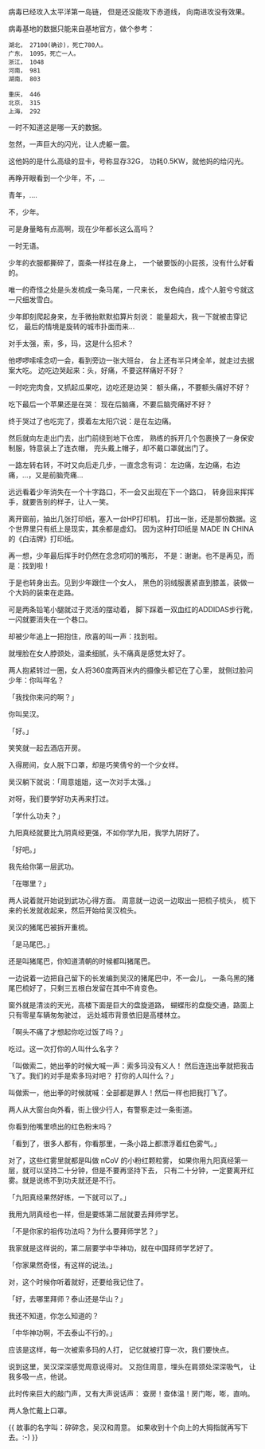 

病毒已经攻入太平洋第一岛链，
但是还没能攻下赤道线，
向南进攻没有效果。

病毒基地的数据只能来自基地官方，做个参考：

    湖北， 27100(确诊)，死亡780人。
    广东， 1095，死亡一人。
    浙江， 1048
    河南， 981
    湖南， 803

    重庆， 446
    北京， 315
    上海， 292


一时不知道这是哪一天的数据。

忽然，一声巨大的闪光，让人虎躯一震。

这他妈的是什么高级的显卡，号称显存32G，
功耗0.5KW，就他妈的给闪光。

再睁开眼看到一个少年，不，...

青年，....

不，少年。

可是身量略有点高啊，现在少年都长这么高吗？

一时无语。

少年的衣服都撕碎了，面条一样挂在身上，
一个破要饭的小屁孩，没有什么好看的。

唯一的奇怪之处是头发梳成一条马尾，一尺来长，
发色纯白，成个人脏兮兮就这一尺细发雪白。

少年即刻爬起身来，左手微抬默默掐算片刻说：
能量超大，我一下就被击穿记忆，
最后的情境是旋转的城市扑面而来...

对手太强，索，多，玛，这是什么招术？

他啰啰嗦嗦念叨一会，看到旁边一张大班台，
台上还有半只烤全羊，就走过去据案大吃。
边吃边哭起来：头，好痛，不要这样痛好不好？

一时吃完肉食，又抓起瓜果吃，边吃还是边哭：
额头痛，，不要额头痛好不好？

吃下最后一个苹果还是在哭：
现在后脑痛，不要后脑壳痛好不好？

终于哭过了也吃完了，摸着左太阳穴说：是在左边痛。

然后就向左走出门去，出门前绕到地下仓库，
熟练的拆开几个包裹换了一身保安制服，特意装上了连衣帽，
兜头戴上帽子，却不戴口罩就出门了。

一路左转右转，不时又向后走几步，一直念念有词：
左边痛，左边痛，右边痛，...，又是前脑壳痛...

远远看着少年消失在一个十字路口，不一会又出现在下一个路口，
转身回来挥挥手，就要告别的样子，让人一笑。

离开窗前，抽出几张打印纸，塞入一台HP打印机，
打出一张，还是那份数据。这个世界里只有纸上是现实，其余都是虚幻。
因为这种打印纸是 MADE IN CHINA 的《白洁牌》打印纸。

再一想，少年最后挥手时仍然在念念叨叨的嘴形，
不是：谢谢。也不是再见，而是：找到啦！

于是也转身出去。见到少年跟住一个女人，
黑色的羽绒服裹紧直到膝盖，装做一个大妈的装束在走路。

可是两条铅笔小腿就过于灵活的摆动着，
脚下踩着一双血红的ADDIDAS步行靴，
一闪就要消失在一个巷口。

却被少年追上一把抱住，欣喜的叫一声：找到啦。

就埋脸在女人脖颈处，温柔细腻，头不痛真是感觉太好了。

两人抱紧转过一圈，女人将360度两百米内的摄像头都记在了心里，
就侧过脸问少年：你叫咩名？

「我找你来问的啊？」

你叫吴汉。

「好。」

笑笑就一起去酒店开房。

入得房间，女人脱下口罩，却是巧笑倩兮的一个少女样。

吴汉躺下就说：「周意姐姐，这一次对手太强。」

对呀，我们要学好功夫再来打过。

「学什么功夫？」

九阳真经就要比九阴真经更强，不如你学九阳，我学九阴好了。

「好吧。」

我先给你第一层武功。

「在哪里？」

两人说着就开始说到武功心得方面。
周意就一边说一边取出一把梳子梳头，
梳下来的长发就收起来，然后开始给吴汉梳头。

吴汉的猪尾巴被拆开重梳。

「是马尾巴。」

还是叫猪尾巴，你知道清朝的时候都叫猪尾巴。

一边说着一边把自己留下的长发编到吴汉的猪尾巴中，不一会儿，
一条乌黑的猪尾巴梳好了，只剩三五根白发留在其中不肯变色。

窗外就是清淡的天光，高楼下面是巨大的盘旋道路，
蝴蝶形的盘旋交通，路面上只有零星车辆匆匆驶过，
远处城市背景依旧是高楼林立。

「啊头不痛了才想起你吃过饭了吗？」

吃过。这一次打你的人叫什么名字？

「叫做索二，她出拳的时候大喊一声：索多玛没有义人！
  然后连连出拳就把我击飞了。我们的对手是索多玛对吧？
  打你的人叫什么？」

叫做索一，他出拳的时候就喊：全部都是罪人！然后一样也把我打飞了。

两人从大窗台向外看，街上很少行人，有警察走过一条街道。

你看到他嘴里喷出的红色粉末吗？

「看到了，很多人都有，你看那里，一条小路上都漂浮着红色雾气。」

对了，这些红雾里就都是叫做 nCoV 的小粉红颗粒雾，
如果你用九阳真经第一层，就可以坚持二十分钟，但是不要再坚持下去，
只有二十分钟，一定要离开红雾。就是说练不到功夫就还是不行。

「九阳真经果然好练，一下就可以了。」

我用九阴真经也一样，但是要练第二层就要去拜师学艺。

「不是你家的祖传功法吗？为什么要拜师学艺？」

我家就是这样说的，第二层要学中华神功，就在中国拜师学艺好了。

「你家果然奇怪，有这样的说法。」

对，这个时候你听着就好，还要给我记住了。

「好，去哪里拜师？泰山还是华山？」

我还不知道，你怎么知道的？

「中华神功啊，不去泰山不行的。」

应该是这样，每一次被索多玛的人打，
记忆就被打穿一次，我们要快点。

说到这里，吴汉深深感觉周意说得对。
又抱住周意，埋头在肩颈处深深吸气，
让我多吸一点，他说。

此时传来巨大的敲门声，又有大声说话声：
查房！查体温！房门嘭，嘭，直响。

两人急忙戴上口罩。


{{
    故事的名字叫：碎碎念，吴汉和周意。
    如果收到十个向上的大拇指就再写下去。:-)
}}





